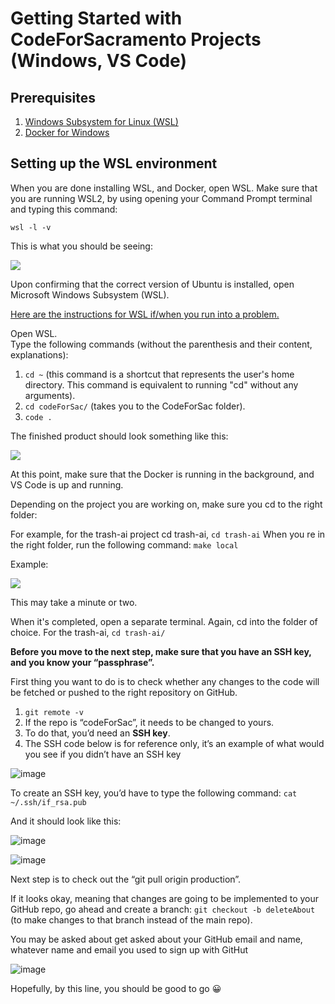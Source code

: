 # Getting Started with CodeForSacramento Projects (Windows, VS Code)
## Prerequisites
1. [Windows Subsystem for Linux (WSL)](https://learn.microsoft.com/en-us/windows/wsl/install)<br>
2. [Docker for Windows](https://www.docker.com/products/docker-desktop/)

## Setting up the WSL environment

When you are done installing WSL, and Docker, open WSL. Make sure that you are running WSL2, by using opening your Command Prompt terminal and typing this command: 

```wsl -l -v```

This is what you should be seeing: 

 <img src="https://i.imgur.com/7m1phu9.jpg"/>

Upon confirming that the correct version of Ubuntu is installed, open Microsoft Windows Subsystem (WSL). 

[Here are the instructions for WSL if/when you run into a problem.](https://docs.microsoft.com/en-us/windows/wsl/install-win10)

Open WSL.<br>
Type the following commands (without the parenthesis and their content, explanations): 
1. ```cd ~``` (this command  is a shortcut that represents the user's home directory. This command is equivalent to running "cd" without any arguments).
2. ```cd codeForSac/``` (takes you to the CodeForSac folder).
3. ```code .```

The finished product should look something like this: 

<img src="https://i.imgur.com/3HVQBPX.jpg"/>

At this point, make sure that the Docker is running in the background, and VS Code is up and running. 

Depending on the project you are working on, make sure you cd to the right folder: 

For example, for the trash-ai project cd trash-ai, ```cd trash-ai```
When you re in the right folder, run the following command: ```make local```

Example: 

 <img src="https://i.imgur.com/W6364j4.jpg"/>
 
 This may take a minute or two. 
 
 When it's completed, open a separate terminal. Again, cd into the folder of choice. For the trash-ai, ```cd trash-ai/```
 
**Before you move to the next step, make sure that you have an SSH key, and you know your “passphrase”.** 

First thing you want to do is to check whether any changes to the code will be fetched or pushed to the right repository on GitHub. 
1. ```git remote -v```
2. If the repo is “codeForSac”, it needs to be changed to yours.  
3. To do that, you’d need an **SSH key**.
4. The SSH code below is for reference only, it’s an example of what would you see if you didn’t have an SSH key

![image](https://user-images.githubusercontent.com/97710680/214155615-8cb12e65-f734-4746-8bef-d7d4585d580d.png)

To create an SSH key, you’d have to type the following command: 
```cat ~/.ssh/if_rsa.pub```

And it should look like this:

![image](https://user-images.githubusercontent.com/97710680/214155858-0538c195-d3bd-45aa-8b73-89441737b000.png)

![image](https://user-images.githubusercontent.com/97710680/214155923-1c01bb4b-ccc3-4c81-8a8e-f072fedfe37b.png)

Next step is to check out the “git pull origin production”.

If it looks okay, meaning that changes are going to be implemented to your GitHub repo, go ahead and create a branch: ```git checkout -b deleteAbout``` (to make changes to that branch instead of the main repo).

You may be asked about get asked about your GitHub email and name, whatever name and email you used to sign up with GitHut 

![image](https://user-images.githubusercontent.com/97710680/214156202-a71dc02b-55c4-420a-90fa-7c1c7d2ddfda.png)

Hopefully, by this line, you should be good to go 😀

